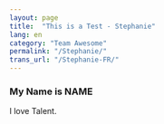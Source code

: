 ```yaml
---
layout: page
title:  "This is a Test - Stephanie"
lang: en
category: "Team Awesome"
permalink: "/Stephanie/"
trans_url: "/Stephanie-FR/"
---
```


### My Name is NAME

I love Talent.

